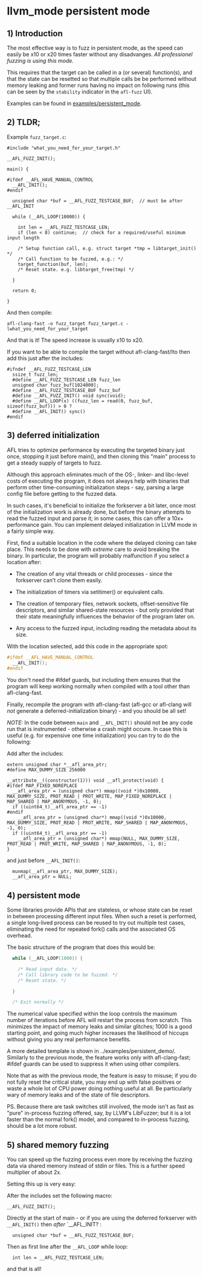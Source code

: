 # llvm_mode persistent mode

## 1) Introduction

The most effective way is to fuzz in persistent mode, as the speed can easily
be x10 or x20 times faster without any disadvanges.
*All professionel fuzzing is using this mode.*

This requires that the target can be called in a (or several) function(s),
and that the state can be resetted so that multiple calls be be performed
without memory leaking and former runs having no impact on following runs
(this can be seen by the `stability` indicator in the `afl-fuzz` UI).

Examples can be found in [examples/persistent_mode](../examples/persistent_mode).

## 2) TLDR;

Example `fuzz_target.c`:
```
#include "what_you_need_for_your_target.h"

__AFL_FUZZ_INIT();

main() {

#ifdef __AFL_HAVE_MANUAL_CONTROL
  __AFL_INIT();
#endif

  unsigned char *buf = __AFL_FUZZ_TESTCASE_BUF;  // must be after __AFL_INIT

  while (__AFL_LOOP(10000)) {

    int len = __AFL_FUZZ_TESTCASE_LEN;
    if (len < 8) continue;  // check for a required/useful minimum input length

    /* Setup function call, e.g. struct target *tmp = libtarget_init() */
    /* Call function to be fuzzed, e.g.: */
    target_function(buf, len);
    /* Reset state. e.g. libtarget_free(tmp) */

  }

  return 0;

}
```
And then compile:
```
afl-clang-fast -o fuzz_target fuzz_target.c -lwhat_you_need_for_your_target
```
And that is it!
The speed increase is usually x10 to x20.

If you want to be able to compile the target without afl-clang-fast/lto then
add this just after the includes:

```
#ifndef __AFL_FUZZ_TESTCASE_LEN
  ssize_t fuzz_len;
  #define __AFL_FUZZ_TESTCASE_LEN fuzz_len
  unsigned char fuzz_buf[1024000];
  #define __AFL_FUZZ_TESTCASE_BUF fuzz_buf
  #define __AFL_FUZZ_INIT() void sync(void);
  #define __AFL_LOOP(x) ((fuzz_len = read(0, fuzz_buf, sizeof(fuzz_buf))) > 0 ?
  #define __AFL_INIT() sync() 
#endif
```

## 3) deferred initialization

AFL tries to optimize performance by executing the targeted binary just once,
stopping it just before main(), and then cloning this "main" process to get
a steady supply of targets to fuzz.

Although this approach eliminates much of the OS-, linker- and libc-level
costs of executing the program, it does not always help with binaries that
perform other time-consuming initialization steps - say, parsing a large config
file before getting to the fuzzed data.

In such cases, it's beneficial to initialize the forkserver a bit later, once
most of the initialization work is already done, but before the binary attempts
to read the fuzzed input and parse it; in some cases, this can offer a 10x+
performance gain. You can implement delayed initialization in LLVM mode in a
fairly simple way.

First, find a suitable location in the code where the delayed cloning can 
take place. This needs to be done with *extreme* care to avoid breaking the
binary. In particular, the program will probably malfunction if you select
a location after:

  - The creation of any vital threads or child processes - since the forkserver
    can't clone them easily.

  - The initialization of timers via setitimer() or equivalent calls.

  - The creation of temporary files, network sockets, offset-sensitive file
    descriptors, and similar shared-state resources - but only provided that
    their state meaningfully influences the behavior of the program later on.

  - Any access to the fuzzed input, including reading the metadata about its
    size.

With the location selected, add this code in the appropriate spot:

```c
#ifdef __AFL_HAVE_MANUAL_CONTROL
  __AFL_INIT();
#endif
```

You don't need the #ifdef guards, but including them ensures that the program
will keep working normally when compiled with a tool other than afl-clang-fast.

Finally, recompile the program with afl-clang-fast (afl-gcc or afl-clang will
*not* generate a deferred-initialization binary) - and you should be all set!

*NOTE:* In the code between `main` and `__AFL_INIT()` should not be any code
run that is instrumented - otherwise a crash might occure.
In case this is useful (e.g. for expensive one time initialization) you can
try to do the following:

Add after the includes:
```
extern unsigned char *__afl_area_ptr;
#define MAX_DUMMY_SIZE 256000

__attribute__((constructor(1))) void __afl_protect(void) {
#ifdef MAP_FIXED_NOREPLACE
  __afl_area_ptr = (unsigned char*) mmap((void *)0x10000, MAX_DUMMY_SIZE, PROT_READ | PROT_WRITE, MAP_FIXED_NOREPLACE | MAP_SHARED | MAP_ANONYMOUS, -1, 0);
  if ((uint64_t)__afl_area_ptr == -1)
#endif
    __afl_area_ptr = (unsigned char*) mmap((void *)0x10000, MAX_DUMMY_SIZE, PROT_READ | PROT_WRITE, MAP_SHARED | MAP_ANONYMOUS, -1, 0);
  if ((uint64_t)__afl_area_ptr == -1)
    __afl_area_ptr = (unsigned char*) mmap(NULL, MAX_DUMMY_SIZE, PROT_READ | PROT_WRITE, MAP_SHARED | MAP_ANONYMOUS, -1, 0);
}

```
and just before `__AFL_INIT()`:
```
  munmap(__afl_area_ptr, MAX_DUMMY_SIZE);
  __afl_area_ptr = NULL;
```

## 4) persistent mode

Some libraries provide APIs that are stateless, or whose state can be reset in
between processing different input files. When such a reset is performed, a
single long-lived process can be reused to try out multiple test cases,
eliminating the need for repeated fork() calls and the associated OS overhead.

The basic structure of the program that does this would be:

```c
  while (__AFL_LOOP(1000)) {

    /* Read input data. */
    /* Call library code to be fuzzed. */
    /* Reset state. */

  }

  /* Exit normally */
```

The numerical value specified within the loop controls the maximum number
of iterations before AFL will restart the process from scratch. This minimizes
the impact of memory leaks and similar glitches; 1000 is a good starting point,
and going much higher increases the likelihood of hiccups without giving you
any real performance benefits.

A more detailed template is shown in ../examples/persistent_demo/.
Similarly to the previous mode, the feature works only with afl-clang-fast; #ifdef
guards can be used to suppress it when using other compilers.

Note that as with the previous mode, the feature is easy to misuse; if you
do not fully reset the critical state, you may end up with false positives or
waste a whole lot of CPU power doing nothing useful at all. Be particularly
wary of memory leaks and of the state of file descriptors.

PS. Because there are task switches still involved, the mode isn't as fast as
"pure" in-process fuzzing offered, say, by LLVM's LibFuzzer; but it is a lot
faster than the normal fork() model, and compared to in-process fuzzing,
should be a lot more robust.

## 5) shared memory fuzzing

You can speed up the fuzzing process even more by receiving the fuzzing data
via shared memory instead of stdin or files.
This is a further speed multiplier of about 2x.

Setting this up is very easy:

After the includes set the following macro:

```
__AFL_FUZZ_INIT();
```
Directly at the start of main - or if you are using the deferred forkserver
with `__AFL_INIT()`  then *after* `__AFL_INIT? :
```
  unsigned char *buf = __AFL_FUZZ_TESTCASE_BUF;
```

Then as first line after the `__AFL_LOOP` while loop:
```
  int len = __AFL_FUZZ_TESTCASE_LEN;
```
and that is all!
